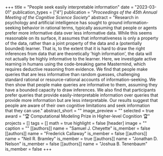 +++
title = "People seek easily interpretable information"
date = "2023-03-01"
publication_types = ["4"]
publication = "_Proceedings of the 45th Annual Meeting of the Cognitive Science Society_"
abstract = "Research in psychology and artificial intelligence has sought to ground information-seeking behavior in rational terms, typically assuming that people or agents prefer more informative data over less informative data. While this seems reasonable on its surface, it assumes that informativeness is only a property of the data, rather than a joint property of the data and a (potentially bounded) learner. That is, to the extent that it is hard to draw the right inferences from data that are theoretically 'high information', the data will not actually be highly informative to the learner. Here, we investigate active learning in humans using the code-breaking game Mastermind, which requires deductive reasoning from evidence. We find that people make queries that are less informative than random guesses, challenging standard rational or resource-rational accounts of information-seeking. We then show that people make queries are informative to them, assuming they have a bounded capacity to draw inferences. We also find that participants prefer queries that provide easily-interpretable information over queries that provide more information but are less interpretable. Our results suggest that people are aware of their own cognitive limitations and seek information that they can use."
abstract_short = ""
image_preview = ""
selected = true
award = "🏆 Computational Modeling Prize in Higher-level Cognition 🏆"
projects = []
tags = []
math = true
highlight = false
[header]
image = ""
caption = ""
[[authors]]
	name = "Samuel J. Cheyette"
	is_member = false
[[authors]]
	name = "Frederick Callaway"
	is_member = false
[[authors]]
	name = "Neil R. Bramley"
	is_member = true
[[authors]]
	name = "Jonathan D. Nelson"
	is_member = false
[[authors]]
	name = "Joshua B. Tenenbaum"
	is_member = false
+++
